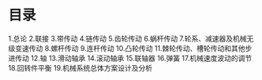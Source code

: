 # 目录
1.总论
2.联接
3.带传动
4.链传动
5.齿轮传动
6.蜗杆传动
7.轮系、减速器及机械无级变速传动
8.螺杆传动
9.连杆传动
10.凸轮传动
11.棘轮传动、槽轮传动和其他步进传动
12.轴
13.滑动轴承
14.滚动轴承
15.联轴器
16.弹簧
17.机械速度波动的调节
18.回转件平衡
19.机械系统总体方案设计及分析
